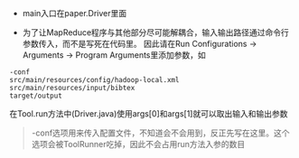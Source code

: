 - main入口在paper.Driver里面

- 为了让MapReduce程序与其他部分尽可能解耦合，输入输出路径通过命令行参数传入，而不是写死在代码里。
因此请在Run Configurations -> Arguments -> Program Arguments里添加参数，如
```
-conf 
src/main/resources/config/hadoop-local.xml 
src/main/resources/input/bibtex
target/output
```
在Tool.run方法中(Driver.java)使用args[0]和args[1]就可以取出输入和输出参数

> -conf选项用来传入配置文件，不知道会不会用到，反正先写在这里。这个选项会被ToolRunner吃掉，因此不会占用run方法入参的数目
